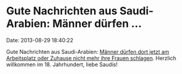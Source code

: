 Gute Nachrichten aus Saudi-Arabien: Männer dürfen \...
======================================================

Date: 2013-08-29 18:40:22

Gute Nachrichten aus Saudi-Arabien: [Männer dürfen dort jetzt am
Arbeitsplatz oder Zuhause nicht mehr ihre Frauen
schlagen](http://www.independent.co.uk/news/world/middle-east/saudi-arabia-cabinet-passes-ban-on-domestic-violence-8789358.html).
Herzlich willkommen im 18. Jahrhundert, liebe Saudis!
